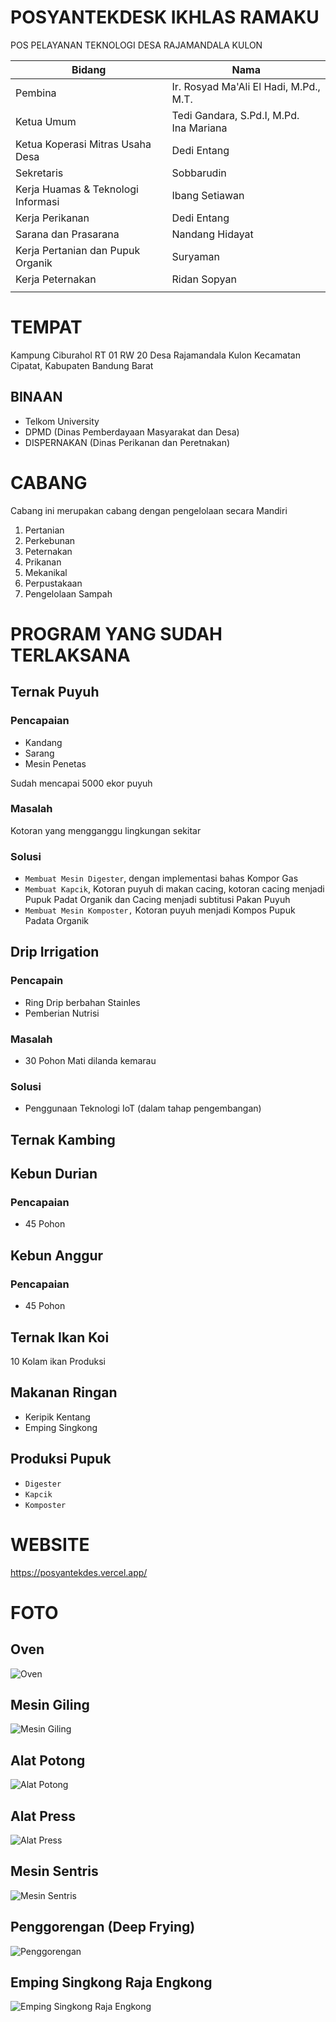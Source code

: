 # POSYANTEKDESK IKHLAS RAMAKU

POS PELAYANAN TEKNOLOGI DESA RAJAMANDALA KULON

| Bidang                             | Nama                                         |
| ---------------------------------- | -------------------------------------------- |
| Pembina                            | Ir. Rosyad Ma'Ali El Hadi, M.Pd., M.T.       |
| Ketua Umum                         | Tedi Gandara, S.Pd.I, M.Pd.<br />Ina Mariana |
| Ketua Koperasi Mitras Usaha Desa   | Dedi Entang                                  |
| Sekretaris                         | Sobbarudin                                   |
| Kerja Huamas & Teknologi Informasi | Ibang Setiawan                               |
| Kerja Perikanan                    | Dedi Entang                                  |
| Sarana dan Prasarana               | Nandang Hidayat                              |
| Kerja Pertanian dan Pupuk Organik  | Suryaman                                     |
| Kerja Peternakan                   | Ridan Sopyan                                 |
|                                    |                                              |

# TEMPAT

Kampung Ciburahol RT 01 RW 20 Desa Rajamandala Kulon Kecamatan Cipatat, Kabupaten Bandung Barat

## BINAAN

* Telkom University
* DPMD (Dinas Pemberdayaan Masyarakat dan Desa)
* DISPERNAKAN (Dinas Perikanan dan Peretnakan)

# CABANG

Cabang ini merupakan cabang dengan pengelolaan secara Mandiri

1. Pertanian
2. Perkebunan
3. Peternakan
4. Prikanan
5. Mekanikal
6. Perpustakaan
7. Pengelolaan Sampah

# PROGRAM YANG SUDAH TERLAKSANA

## Ternak Puyuh

### Pencapaian

* Kandang
* Sarang
* Mesin Penetas

Sudah mencapai 5000 ekor puyuh

### Masalah

Kotoran yang mengganggu lingkungan sekitar

### Solusi

* `Membuat Mesin Digester`, dengan implementasi bahas Kompor Gas
* `Membuat Kapcik`, Kotoran puyuh di makan cacing, kotoran cacing menjadi Pupuk Padat Organik dan Cacing menjadi subtitusi Pakan Puyuh
* `Membuat Mesin Komposter,` Kotoran puyuh menjadi Kompos Pupuk Padata Organik

## Drip Irrigation

### Pencapain

* Ring Drip berbahan Stainles
* Pemberian Nutrisi

### Masalah

* 30 Pohon Mati dilanda kemarau

### Solusi

* Penggunaan Teknologi IoT (dalam tahap pengembangan)

## Ternak Kambing

## Kebun Durian

### Pencapaian

* 45 Pohon

## Kebun Anggur

### Pencapaian

* 45 Pohon

## Ternak Ikan Koi

10 Kolam ikan Produksi

## Makanan Ringan

* Keripik Kentang
* Emping Singkong

## Produksi Pupuk

* `Digester`
* `Kapcik`
* `Komposter`

# WEBSITE

https://posyantekdes.vercel.app/

# FOTO

## Oven
![Oven](https://posyantekdes.vercel.app/Oven.JPG)

## Mesin Giling
![Mesin Giling](https://posyantekdes.vercel.app/Mesin_Giling.JPG)

## Alat Potong
![Alat Potong](https://posyantekdes.vercel.app/Alat_Potong.jpg)

## Alat Press
![Alat Press](https://posyantekdes.vercel.app/Alat_Press.jpg)

## Mesin Sentris
![Mesin Sentris](https://posyantekdes.vercel.app/Mesin_Sentris.jpg)

## Penggorengan (Deep Frying)
![Penggorengan](https://posyantekdes.vercel.app/Penggorengan.jpg)

## Emping Singkong Raja Engkong
![Emping Singkong Raja Engkong](https://posyantekdes.vercel.app/Produk.png)